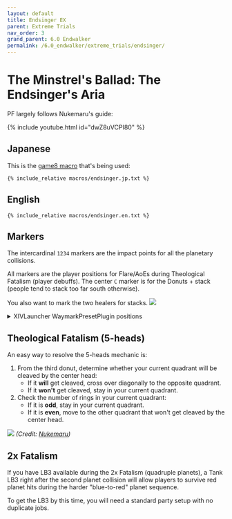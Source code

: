 ```yaml
---
layout: default
title: Endsinger EX
parent: Extreme Trials
nav_order: 3
grand_parent: 6.0 Endwalker
permalink: /6.0_endwalker/extreme_trials/endsinger/
---
```


# The Minstrel's Ballad: The Endsinger's Aria

PF largely follows Nukemaru's guide:

{% include youtube.html id="dwZ8uVCPI80" %}

## Japanese

This is the [game8 macro](https://game8.jp/ff14/446913) that's being used:

```
{% include_relative macros/endsinger.jp.txt %}
```

## English

```
{% include_relative macros/endsinger.en.txt %}
```

## Markers

The intercardinal `1234` markers are the impact points for all the planetary collisions.

All markers are the player positions for Flare/AoEs during Theological Fatalism (player debuffs). The center `C` marker is for the Donuts + stack (people tend to stack too far south otherwise).

You also want to mark the two healers for stacks.
![](images/markers.jpg)
<details markdown=block>
<summary>XIVLauncher WaymarkPresetPlugin positions</summary>

```json
{"Name":"Endsinger EX","MapID":846,"A":{"X":100.0,"Y":0.0,"Z":82.0,"ID":0,"Active":true},"B":{"X":118.0,"Y":0.0,"Z":100.0,"ID":1,"Active":true},"C":{"X":100.0,"Y":0.0,"Z":100.0,"ID":2,"Active":true},"D":{"X":82.0,"Y":0.0,"Z":100.0,"ID":3,"Active":true},"One":{"X":87.272,"Y":0.0,"Z":87.272,"ID":4,"Active":true},"Two":{"X":112.728,"Y":0.0,"Z":87.272,"ID":5,"Active":true},"Three":{"X":112.728,"Y":0.0,"Z":112.728,"ID":6,"Active":true},"Four":{"X":87.272,"Y":0.0,"Z":112.728,"ID":7,"Active":true}}
```

</details>

## Theological Fatalism (5-heads)

An easy way to resolve the 5-heads mechanic is:

1. From the third donut, determine whether your current quadrant will be cleaved by the center head:
    - If it **will** get cleaved, cross over diagonally to the opposite quadrant.
    - If it **won't** get cleaved, stay in your current quadrant.
2. Check the number of rings in your current quadrant:
    - If it is **odd**, stay in your current quadrant.
    - If it is **even**, move to the other quadrant that won't get cleaved by the center head.

![](images/five_head.jpg)
*(Credit: [Nukemaru](https://twitter.com/nukemarugames/status/1514278676359446528?s=20&t=olONmsjUl90VIwjrZNqbtQ))*

## 2x Fatalism

If you have LB3 available during the 2x Fatalism (quadruple planets), a Tank LB3 right after the second planet collision will allow players to survive red planet hits during the harder "blue-to-red" planet sequence.

To get the LB3 by this time, you will need a standard party setup with no duplicate jobs.
